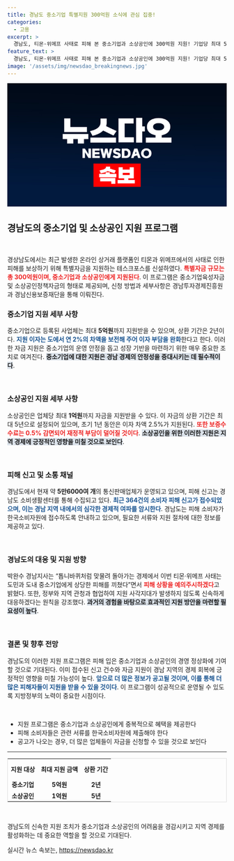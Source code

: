 ```yaml
---
title: 경남도 중소기업 특별지원 300억원 소식에 관심 집중!
categories:
  - 고용
excerpt: >
  경남도, 티몬·위메프 사태로 피해 본 중소기업과 소상공인에 300억원 지원! 기업당 최대 5억, 소상공인 최대 1억까지 신청 가능. 피해를 입은 당신, 빠르게 확인해보세요!
feature_text: >
  경남도, 티몬·위메프 사태로 피해 본 중소기업과 소상공인에 300억원 지원! 기업당 최대 5억, 소상공인 최대 1억까지 신청 가능. 피해를 입은 당신, 빠르게 확인해보세요!
image: '/assets/img/newsdao_breakingnews.jpg'
---
```


<p><img src="/assets/img/newsdao_breakingnews.jpg" alt="flaretime 속보" /></p>

<h2 data-ke-size="size26">경남도의 중소기업 및 소상공인 지원 프로그램</h2>

<p data-ke-size="size16">&nbsp;</p> 

<p>경상남도에서는 최근 발생한 온라인 상거래 플랫폼인 티몬과 위메프에서의 사태로 인한 피해를 보상하기 위해 특별자금을 지원하는 테스크포스를 신설하였다. <b><span style="color: #ee2323;">특별자금 규모는 총 300억원이며, 중소기업과 소상공인에게 지원된다</span></b>. 이 프로그램은 중소기업육성자금 및 소상공인정책자금의 형태로 제공되며, 신청 방법과 세부사항은 경남투자경제진흥원과 경남신용보증재단을 통해 이뤄진다. </p>

<h3>중소기업 지원 세부 사항</h3>

<p>중소기업으로 등록된 사업체는 최대 <strong>5억원</strong>까지 지원받을 수 있으며, 상환 기간은 2년이다. <b><span style="color: #1a5490;">지원 이자는 도에서 연 2%의 차액을 보전해 주어 이자 부담을 완화</span></b>한다고 한다. 이러한 자금 지원은 중소기업의 운영 안정을 돕고 성장 기반을 마련하기 위한 매우 중요한 조치로 여겨진다. <b><span style="background-color: #21538527;">중소기업에 대한 지원은 경남 경제의 안정성을 증대시키는 데 필수적이다</span></b>.</p>

<p data-ke-size="size16">&nbsp;</p>

<h3>소상공인 지원 세부 사항</h3>

<p>소상공인은 업체당 최대 <strong>1억원</strong>까지 자금을 지원받을 수 있다. 이 자금의 상환 기간은 최대 5년으로 설정되어 있으며, 초기 1년 동안은 이자 차액 2.5%가 지원된다. <b><span style="color: #ee2323;">또한 보증수수료는 0.5% 감면되어 재정적 부담이 덜어질 것이다</span></b>. <b><span style="background-color: #21538527;">소상공인을 위한 이러한 지원은 지역 경제에 긍정적인 영향을 미칠 것으로 보인다</span></b>.</p>

<p data-ke-size="size16">&nbsp;</p>

<h3>피해 신고 및 소통 채널</h3>

<p>경남도에서 현재 약 <strong>5만6000여 개</strong>의 통신판매업체가 운영되고 있으며, 피해 신고는 경남도 소비생활센터를 통해 수집되고 있다. <b><span style="color: #1a5490;">최근 364건의 소비자 피해 신고가 접수되었으며, 이는 경남 지역 내에서의 심각한 경제적 여파를 암시한다</span></b>. 경남도는 피해 소비자가 한국소비자원에 접수하도록 안내하고 있으며, 필요한 서류와 지원 절차에 대한 정보를 제공하고 있다.</p>

<p data-ke-size="size16">&nbsp;</p>

<h3>경남도의 대응 및 지원 방향</h3>

<p>박완수 경남지사는 “톱니바퀴처럼 맞물려 돌아가는 경제에서 이번 티몬·위메프 사태는 도민과 도내 중소기업에게 상당한 피해를 끼쳤다”면서 <b><span style="color: #ee2323;">피해 상황을 예의주시하겠다</span></b>고 밝혔다. 또한, 정부와 지역 관청과 협업하여 지원 사각지대가 발생하지 않도록 신속하게 대응하겠다는 원칙을 강조했다. <b><span style="background-color: #21538527;">과거의 경험을 바탕으로 효과적인 지원 방안을 마련할 필요성이 높다</span></b>.</p>

<p data-ke-size="size16">&nbsp;</p>

<h3>결론 및 향후 전망</h3>

<p>경남도의 이러한 지원 프로그램은 피해 입은 중소기업과 소상공인의 경영 정상화에 기여할 것으로 기대된다. 이미 접수된 신고 건수와 자금 지원이 경남 지역의 경제 회복에 긍정적인 영향을 미칠 가능성이 높다. <b><span style="color: #1a5490;">앞으로 더 많은 정보가 공고될 것이며, 이를 통해 더 많은 피해자들이 지원을 받을 수 있을 것이다</span></b>. 이 프로그램이 성공적으로 운영될 수 있도록 지방정부의 노력이 중요한 시점이다.</p>

<p data-ke-size="size16">&nbsp;</p>

<ul>
  <li>지원 프로그램은 중소기업과 소상공인에게 중복적으로 혜택을 제공한다</li>
  <li>피해 소비자들은 관련 서류를 한국소비자원에 제출해야 한다</li>
  <li>공고가 나오는 경우, 더 많은 업체들이 자금을 신청할 수 있을 것으로 보인다</li>
</ul>

<hr>

<table style="width:100%; border:1px solid #ddd; border-collapse: collapse;">
  <tr>
    <th style="text-align: center; height: 40px;">지원 대상</th>
    <th style="text-align: center; height: 40px;">최대 지원 금액</th>
    <th style="text-align: center; height: 40px;">상환 기간</th>
  </tr>
  <tr>
    <td style="text-align: center; height: 17px;"><b>중소기업</b></td>
    <td style="text-align: center; height: 17px;"><b>5억원</b></td>
    <td style="text-align: center; height: 17px;"><b>2년</b></td>
  </tr>
  <tr>
    <td style="text-align: center; height: 17px;"><b>소상공인</b></td>
    <td style="text-align: center; height: 17px;"><b>1억원</b></td>
    <td style="text-align: center; height: 17px;"><b>5년</b></td>
  </tr>
</table> 

<p data-ke-size="size16">&nbsp;</p>

<p>경남도의 신속한 지원 조치가 중소기업과 소상공인의 어려움을 경감시키고 지역 경제를 활성화하는 데 중요한 역할을 할 것으로 기대된다.</p>
실시간 뉴스 속보는, <a href="https://newsdao.kr" rel="dofollow">https://newsdao.kr</a>


